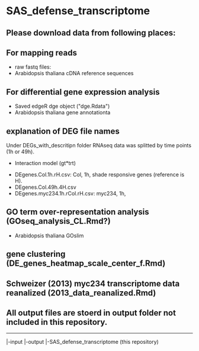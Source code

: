 # SAS_defense_transcriptome
## Please download data from following places:
## For mapping reads
* raw fastq files: 
* Arabidopsis thaliana cDNA reference sequences
## For differential gene expression analysis
* Saved edgeR dge object ("dge.Rdata")
* Arabidopsis thaliana gene annotationta

## explanation of DEG file names
Under DEGs_with_descritipn folder
RNAseq data was splitted by time points (1h or 49h).
* Interaction model (gt*trt)
+ DEgenes.Col.1h.rH.csv: Col, 1h, shade responsive genes (reference is H).
+ DEgenes.Col.49h.4H.csv
+ DEgenes.myc234.1h.rCol.rH.csv: myc234, 1h, 



## GO term over-representation analysis (GOseq_analysis_CL.Rmd?)
* Arabidopsis thaliana GOslim 

## gene clustering (DE_genes_heatmap_scale_center_f.Rmd)

## Schweizer (2013) myc234 transcriptome data reanalized (2013_data_reanalized.Rmd)

## 

## All output files are stoerd in output folder not included in this repository.
---
 |-input
 |-output
 |-SAS_defense_transcriptome (this repository)
 
 



